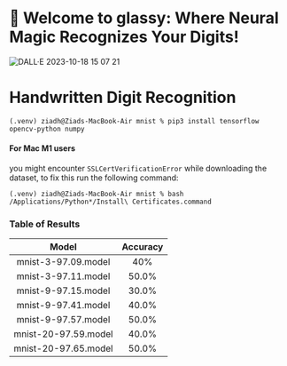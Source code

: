 # 👋 Welcome to glassy: Where Neural Magic Recognizes Your Digits!
![DALL·E 2023-10-18 15 07 21](https://github.com/ZiadMansourM/glassy/assets/64917739/edc224ab-ad0f-4e42-89af-099cf1f01bf4)

# Handwritten Digit Recognition
```
(.venv) ziadh@Ziads-MacBook-Air mnist % pip3 install tensorflow opencv-python numpy
```

#### For Mac M1 users
you might encounter `SSLCertVerificationError` while downloading the dataset, to fix this run the following command:
```
(.venv) ziadh@Ziads-MacBook-Air mnist % bash /Applications/Python*/Install\ Certificates.command
```

### Table of Results

Model | Accuracy
:---: | :---:
mnist-3-97.09.model | 40%
mnist-3-97.11.model | 50.0%
mnist-9-97.15.model | 30.0%
mnist-9-97.41.model | 40.0%
mnist-9-97.57.model | 50.0%
mnist-20-97.59.model | 40.0%
mnist-20-97.65.model | 50.0%
